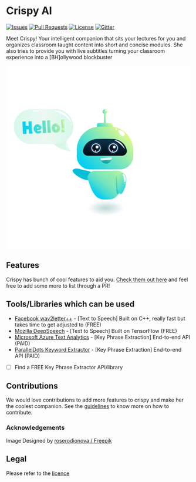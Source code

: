 # Crispy AI

[![Issues](https://img.shields.io/github/issues-closed/oss2019/crispy-ai.svg?style=flat-square)](https://github.com/oss2019/crispy-ai/issues) [![Pull Requests](https://img.shields.io/github/issues-pr-closed/oss2019/crispy-ai.svg?style=flat-square)](https://github.com/oss2019/crispy-ai/pulls) [![License](https://img.shields.io/apm/l/vim-mode.svg?style=flat-square)](https://github.com/oss2019/crispy-ai/blob/master/LICENSE) [![Gitter](https://img.shields.io/badge/chat-on%20gitter-ff006f.svg?style=flat-square)](https://gitter.im/osssoc/community)

Meet Crispy! Your intelligent companion that sits your lectures for you and organizes classroom taught content into short and concise modules.
She also tries to provide you with live subtitles turning your classroom experience into a [BH]ollywood blockbuster

<p align="center"> <img width="500" src="images/195.jpg"> </p>

## Features
Crispy has bunch of cool features to aid you. [Check them out here](features.md) and feel free to add some more to list through a PR!

## Tools/Libraries which can be used
  - [Facebook wav2letter++](https://github.com/facebookresearch/wav2letter) - [Text to Speech] Built on C++, really fast but takes time to get adjusted to (FREE)
  - [Mozilla DeepSpeech](https://github.com/mozilla/DeepSpeech) - [Text to Speech] Built on TensorFlow (FREE)
  - [Microsoft Azure Text Analytics](https://azure.microsoft.com/en-in/services/cognitive-services/text-analytics/) - [Key Phrase Extraction] End-to-end API (PAID)
  - [ParallelDots Keyword Extractor](https://www.paralleldots.com/keyword-extractor) - [Key Phrase Extraction] End-to-end API (PAID)
  - [ ] Find a FREE Key Phrase Extractor API/library

## Contributions
We would love contributions to add more features to crispy and make her the coolest companion. See the [guidelines](contributions.md) to know more on how to contribute.

### Acknowledgements
Image Designed by [roserodionova / Freepik](http://www.freepik.com")

## Legal
Please refer to the [licence](https://github.com/oss2019/crispy-ai/blob/master/LICENSE)

